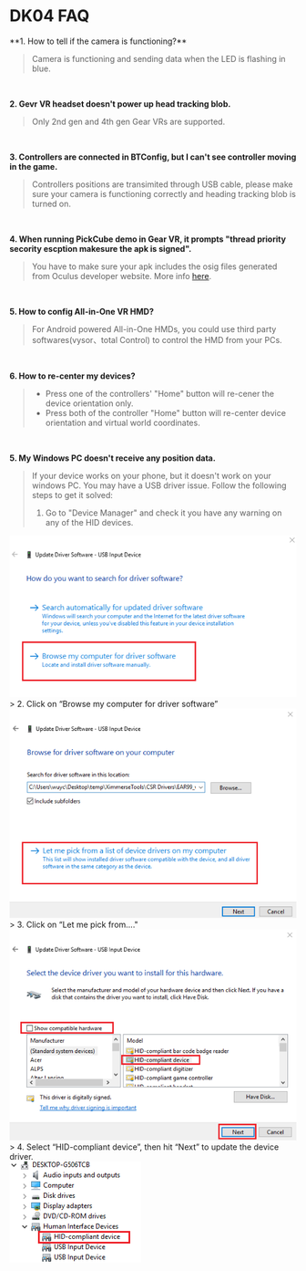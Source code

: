 <h1>DK04 FAQ</h1>
**1. How to tell if the camera is functioning?**

>  Camera is functioning and sending data when the LED is flashing in blue.

&emsp;

**2. Gevr VR headset doesn't power up head tracking blob.**
>  Only 2nd gen and 4th gen Gear VRs are supported.

&emsp;

**3. Controllers are connected in BTConfig, but I can't see controller moving in the game.**

>  Controllers positions are transimited through USB cable, please make sure your camera is functioning correctly and heading tracking blob is turned on.

&emsp;

**4. When running PickCube demo in Gear VR, it prompts "thread priority secority escption makesure the apk is signed".**

>  You have to make sure your apk includes the osig files generated from Oculus developer website. More info [here](https://docs.unity3d.com/Manual/VRDevices-Oculus.html).

&emsp;

**5. How to config All-in-One VR HMD?**

>  For Android powered All-in-One HMDs, you could use third party softwares(vysor、total Control) to control the HMD from your PCs. 

&emsp;

**6. How to re-center my devices?**

> * Press one of the controllers' "Home" button will re-cener the device orientation only.
> * Press both of the controller "Home" button will re-center device orientation and virtual world coordinates.
 
&emsp;

**5. My Windows PC doesn't receive any position data.**
> If your device works on your phone, but it doesn't work on your windows PC. You may have a USB driver issue. Follow the following steps to get it solved:
> 	1. Go to "Device Manager" and check it you have any warning on any of the HID devices. 
<div align = left><img src="./imgs/install_usb_dongle_2.png" width="">
</div>
>	2. Click on “Browse my computer for driver software”
<div align = left>
<img src="./imgs/install_usb_dongle_3.png" width="">
</div>
>	3. Click on “Let me pick from…."
<div align = left>
<img src="./imgs/install_usb_dongle_4.png" width="">
</div>
>	4. Select “HID-compliant device”, then hit “Next” to update the device driver.
<div align = left>
<img src="./imgs/install_usb_dongle_5.png" width="">
</div>
